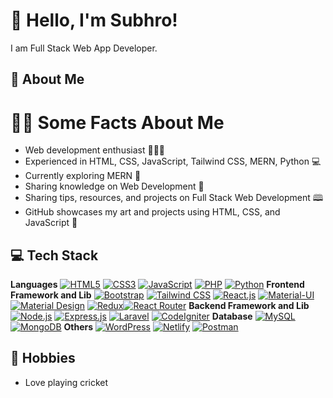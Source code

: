 # 👋 Hello, I'm Subhro!
I am Full Stack Web App Developer.

## 🚀 About Me

# 👩‍💼 Some Facts About Me

- Web development enthusiast 👩🏻‍⚕️
- Experienced in HTML, CSS, JavaScript, Tailwind CSS, MERN, Python 💻
- Currently exploring MERN 📝
- Sharing knowledge on Web Development 📝
- Sharing tips, resources, and projects on Full Stack Web Development 🕮
- GitHub showcases my art and projects using HTML, CSS, and JavaScript 🎨

## 💻 Tech Stack
**Languages**
[![HTML5](https://img.shields.io/badge/HTML5-%23E34F26.svg?style=for-the-badge&logo=html5&logoColor=white)](https://html.spec.whatwg.org/) [![CSS3](https://img.shields.io/badge/CSS3-%231572B6.svg?style=for-the-badge&logo=css3&logoColor=white)](https://www.w3.org/Style/CSS/current-work) [![JavaScript](https://img.shields.io/badge/JavaScript-%23F7DF1E.svg?style=for-the-badge&logo=javascript&logoColor=black)](https://262.ecma-international.org/12.0/) [![PHP](https://img.shields.io/badge/PHP-%23777BB4.svg?style=for-the-badge&logo=php&logoColor=white)](https://www.php.net/manual/en/) [![Python](https://img.shields.io/badge/Python-%233776AB.svg?style=for-the-badge&logo=python&logoColor=white)](https://docs.python.org/3/)
**Frontend Framework and Lib**
[![Bootstrap](https://img.shields.io/badge/Bootstrap-%23563D7C.svg?style=for-the-badge&logo=bootstrap&logoColor=white)](https://getbootstrap.com/) [![Tailwind CSS](https://img.shields.io/badge/Tailwind_CSS-%2338B2AC.svg?style=for-the-badge&logo=tailwind-css&logoColor=white)](https://tailwindcss.com/) [![React.js](https://img.shields.io/badge/React.js-%2361DAFB.svg?style=for-the-badge&logo=react&logoColor=white)](https://reactjs.org/) [![Material-UI](https://img.shields.io/badge/Material--UI-%230081CB.svg?style=for-the-badge&logo=material-ui&logoColor=white)](https://material-ui.com/) [![Material Design](https://img.shields.io/badge/Material_Design-%230081CB.svg?style=for-the-badge&logo=material-design&logoColor=white)](https://material.io/) [![Redux](https://img.shields.io/badge/Redux-%23764ABC.svg?style=for-the-badge&logo=redux&logoColor=white)](https://redux.js.org/)[![React Router](https://img.shields.io/badge/React_Router-%23CA4245.svg?style=for-the-badge&logo=react-router&logoColor=white)](https://reactrouter.com/)
**Backend Framework and Lib**
[![Node.js](https://img.shields.io/badge/Node.js-%23339933.svg?style=for-the-badge&logo=node.js&logoColor=white)](https://nodejs.org/) [![Express.js](https://img.shields.io/badge/Express.js-%23404D59.svg?style=for-the-badge&logo=express&logoColor=white)](https://expressjs.com/) [![Laravel](https://img.shields.io/badge/Laravel-%23FF2D20.svg?style=for-the-badge&logo=laravel&logoColor=white)](https://laravel.com/) [![CodeIgniter](https://img.shields.io/badge/CodeIgniter-%23EE4623.svg?style=for-the-badge&logo=codeigniter&logoColor=white)](https://codeigniter.com/)
**Database**
[![MySQL](https://img.shields.io/badge/MySQL-%2300758F.svg?style=for-the-badge&logo=mysql&logoColor=white)](https://www.mysql.com/) [![MongoDB](https://img.shields.io/badge/MongoDB-%234EA94B.svg?style=for-the-badge&logo=mongodb&logoColor=white)](https://www.mongodb.com/)
**Others**
[![WordPress](https://img.shields.io/badge/WordPress-%2321759B.svg?style=for-the-badge&logo=wordpress&logoColor=white)](https://wordpress.org/) [![Netlify](https://img.shields.io/badge/Netlify-%23000000.svg?style=for-the-badge&logo=netlify&logoColor=white)](https://www.netlify.com/) [![Postman](https://img.shields.io/badge/Postman-%23FF6C37.svg?style=for-the-badge&logo=postman&logoColor=white)](https://www.postman.com/)







## 🏸 Hobbies

- Love playing cricket




